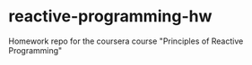 reactive-programming-hw
=======================

Homework repo for the coursera course "Principles of Reactive Programming"
